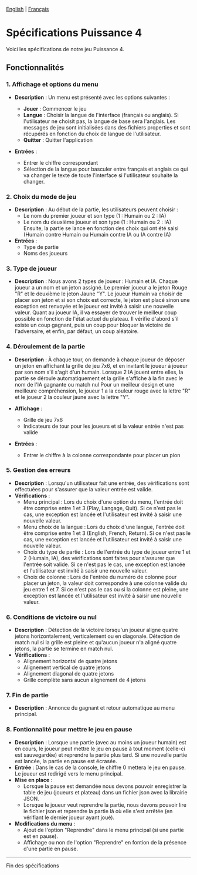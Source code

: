 [English](SPECS.md) | [Français](SPECS.fr.md)
# Spécifications Puissance 4

Voici les spécifications de notre jeu Puissance 4.

## Fonctionnalités

### 1. Affichage et options du menu
- **Description** : Un menu est présenté avec les options suivantes :
  - **Jouer** : Commencer le jeu
  - **Langue** : Choisir la langue de l'interface (français ou anglais). Si l'utilisateur ne choisit pas, la langue de base sera l'anglais. Les messages de jeu sont initialisées dans des fichiers properties et sont récupérés en fonction du choix de langue de l'utilisateur.
  - **Quitter** : Quitter l'application
  
- **Entrées** :
  - Entrer le chiffre correspondant
  - Sélection de la langue pour basculer entre français et anglais ce qui va changer le texte de toute l'interface si l'utilisateur souhaite la changer.

### 2. Choix du mode de jeu
- **Description** : Au début de la partie, les utilisateurs peuvent choisir :
    - Le nom du premier joueur et son type (1 : Humain ou 2 : IA)
    - Le nom du deuxième joueur et son type (1 : Humain ou 2 : IA)
Ensuite, la partie se lance en fonction des choix qui ont été saisi (Humain contre Humain ou Humain contre IA ou IA contre IA)
- **Entrées** :
    - Type de partie 
    - Noms des joueurs

### 3. Type de joueur
- **Description** : Nous avons 2 types de joueur : Humain et IA. Chaque joueur a un nom et un jeton assigné. Le premier joueur a le jeton Rouge "R" et le deuxième le jeton Jaune "Y". Le joueur Humain va choisir de placer son jeton et si son choix est correcte, le jeton est placé sinon une exception est renvoyée et le joueur est invité à saisir une nouvelle valeur.
Quant au joueur IA, il va essayer de trouver le meilleur coup possible en fonction de l'état actuel du plateau. 
Il vérifie d'abord s'il existe un coup gagnant, puis un coup pour bloquer la victoire de l'adversaire, et enfin, par défaut, un coup aléatoire.

### 4. Déroulement de la partie 
- **Description** : À chaque tour, on demande à chaque joueur de déposer un jeton en affichant la grille de jeu 7x6, et en invitant le joueur à joueur par son nom s'il s'agit d'un humain.
Lorsque 2 IA jouent entre elles, la partie se déroule automatiquement et la grille s'affiche à la fin avec le nom de l'IA gagnante ou match nul
Pour un meilleur design et une meilleure compréhension, le joueur 1 a la couleur rouge avec la lettre "R" et le joueur 2 la couleur jaune avec la lettre "Y".
- **Affichage** :
    - Grille de jeu 7x6
    - Indicateurs de tour pour les joueurs et si la valeur entrée n'est pas valide
  
- **Entrées** :
    - Entrer le chiffre à la colonne correspondante pour placer un pion

### 5. Gestion des erreurs
- **Description** : Lorsqu'un utilisateur fait une entrée, des vérifications sont effectuées pour s'assurer que la valeur entrée est valide.
- **Vérifications** :
  - Menu principal : Lors du choix d'une option du menu, l'entrée doit être comprise entre 1 et 3 (Play, Langage, Quit). Si ce n'est pas le cas, une exception est lancée et l'utilisateur est invité à saisir une nouvelle valeur.
  - Menu choix de la langue : Lors du choix d'une langue, l'entrée doit être comprise entre 1 et 3 (English, French, Return). Si ce n'est pas le cas, une exception est lancée et l'utilisateur est invité à saisir une nouvelle valeur.
  - Choix du type de partie : Lors de l'entrée du type de joueur entre 1 et 2 (Humain, IA), des vérifications sont faites pour s'assurer que l'entrée soit valide. Si ce n'est pas le cas, une exception est lancée et l'utilisateur est invité à saisir une nouvelle valeur.
  - Choix de colonne : Lors de l'entrée du numéro de colonne pour placer un jeton, la valeur doit correspondre à une colonne valide du jeu entre 1 et 7. Si ce n'est pas le cas ou si la colonne est pleine, une exception est lancée et l'utilisateur est invité à saisir une nouvelle valeur.
  
### 6. Conditions de victoire ou nul
- **Description** : Détection de la victoire lorsqu'un joueur aligne quatre jetons horizontalement, verticalement ou en diagonale. Détection de match nul si la grille est pleine et qu'aucun joueur n'a aligné quatre jetons, la partie se termine en match nul.
- **Vérifications** :
    - Alignement horizontal de quatre jetons
    - Alignement vertical de quatre jetons
    - Alignement diagonal de quatre jetons
    - Grille complète sans aucun alignement de 4 jetons

### 7. Fin de partie
- **Description** : Annonce du gagnant et retour automatique au menu principal.

### 8. Fontionnalité pour mettre le jeu en pause
- **Description** : Lorsque une partie (avec au moins un joueur humain) est en cours, le joueur peut mettre le jeu en pause à tout moment (celle-ci est sauvegardée) et reprendre la partie plus tard. Si une nouvelle partie est lancée, la partie en pause est écrasée.
- **Entrée** : Dans le cas de la console, le chiffre 0 mettera le jeu en pause. Le joueur est redirigé vers le menu principal.
- **Mise en place** : 
  - Lorsque la pause est demandée nous devons pouvoir enregistrer la table de jeu (joueurs et plateau) dans un fichier json avec la librairie JSON.
  - Lorsque le joueur veut reprendre la partie, nous devons pouvoir lire le fichier json et reprendre la partie là où elle s'est arrêtée (en vérifiant le dernier joueur ayant joué).
- **Modifications du menu** :
  - Ajout de l'option "Reprendre" dans le menu principal (si une partie est en pause).
  - Affichage ou non de l'option "Reprendre" en fontion de la présence d'une partie en pause.
---
Fin des spécifications
